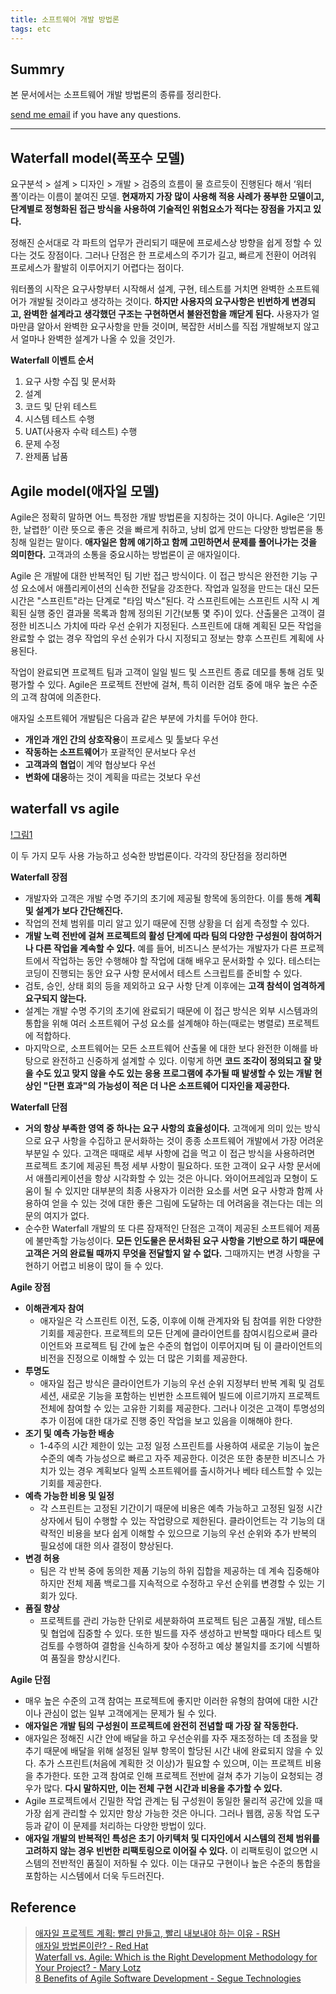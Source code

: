 ```yaml
---
title: 소프트웨어 개발 방법론
tags: etc
---
```


## Summry  

본 문서에서는 소프트웨어 개발 방법론의 종류를 정리한다.

[send me email](mailto:jewel7492@gmail.com) if you have any questions.

<!--more-->

---

## Waterfall model(폭포수 모델)

요구분석 > 설계 > 디자인 > 개발 > 검증의 흐름이 물 흐르듯이 진행된다 해서 ‘워터폴’이라는 이름이 붙여진 모델.   **현재까지 가장 많이 사용해 적용 사례가 풍부한 모델이고, 단계별로 정형화된 접근 방식을 사용하여 기술적인 위험요소가 적다는 장점을 가지고 있다.**  

정해진 순서대로 각 파트의 업무가 관리되기 때문에 프로세스상 방향을 쉽게 정할 수 있다는 것도 장점이다. 그러나 단점은 한 프로세스의 주기가 길고, 빠르게 전환이 어려워 프로세스가 활발히 이루어지기 어렵다는 점이다.  

워터폴의 시작은 요구사항부터 시작해서 설계, 구현, 테스트를 거치면 완벽한 소프트웨어가 개발될 것이라고 생각하는 것이다. **하지만 사용자의 요구사항은 빈번하게 변경되고, 완벽한 설계라고 생각했던 구조는 구현하면서 불완전함을 깨닫게 된다.** 사용자가 얼마만큼 알아서 완벽한 요구사항을 만들 것이며, 복잡한 서비스를 직접 개발해보지 않고서 얼마나 완벽한 설계가 나올 수 있을 것인가.

**Waterfall 이벤트 순서**  
1. 요구 사항 수집 및 문서화
2. 설계
3. 코드 및 단위 테스트
4. 시스템 테스트 수행
5. UAT(사용자 수락 테스트) 수행
6. 문제 수정
7. 완제품 납품

## Agile model(애자일 모델)

Agile은 정확히 말하면 어느 특정한 개발 방법론을 지칭하는 것이 아니다. Agile은 ‘기민한, 날렵한’ 이란 뜻으로 좋은 것을 빠르게 취하고, 낭비 없게 만드는 다양한 방법론을 통칭해 일컫는 말이다. **애자일은 함께 얘기하고 함께 고민하면서 문제를 풀어나가는 것을 의미한다.** 고객과의 소통을 중요시하는 방법론이 곧 애자일이다.  

Agile 은 개발에 대한 반복적인 팀 기반 접근 방식이다. 이 접근 방식은 완전한 기능 구성 요소에서 애플리케이션의 신속한 전달을 강조한다. 작업과 일정을 만드는 대신 모든 시간은 "스프린트"라는 단계로 "타임 박스"된다. 각 스프린트에는 스프린트 시작 시 계획된 실행 중인 결과물 목록과 함께 정의된 기간(보통 몇 주)이 있다. 산출물은 고객이 결정한 비즈니스 가치에 따라 우선 순위가 지정된다. 스프린트에 대해 계획된 모든 작업을 완료할 수 없는 경우 작업의 우선 순위가 다시 지정되고 정보는 향후 스프린트 계획에 사용된다.  

작업이 완료되면 프로젝트 팀과 고객이 일일 빌드 및 스프린트 종료 데모를 통해 검토 및 평가할 수 있다. Agile은 프로젝트 전반에 걸쳐, 특히 이러한 검토 중에 매우 높은 수준의 고객 참여에 의존한다.  

애자일 소프트웨어 개발팀은 다음과 같은 부분에 가치를 두어야 한다.  

* **개인과 개인 간의 상호작용**이 프로세스 및 툴보다 우선
* **작동하는 소프트웨어**가 포괄적인 문서보다 우선
* **고객과의 협업**이 계약 협상보다 우선
* **변화에 대응**하는 것이 계획을 따르는 것보다 우선

## waterfall vs agile

[!그림1](/assets/etc/Development-Methodology/1.png)

이 두 가지 모두 사용 가능하고 성숙한 방법론이다. 각각의 장단점을 정리하면  



**Waterfall 장점**  
* 개발자와 고객은 개발 수명 주기의 초기에 제공될 항목에 동의한다. 이를 통해 **계획 및 설계가 보다 간단해진다.**
* 작업의 전체 범위를 미리 알고 있기 때문에 진행 상황을 더 쉽게 측정할 수 있다.
* **개발 노력 전반에 걸쳐 프로젝트의 활성 단계에 따라 팀의 다양한 구성원이 참여하거나 다른 작업을 계속할 수 있다.** 예를 들어, 비즈니스 분석가는 개발자가 다른 프로젝트에서 작업하는 동안 수행해야 할 작업에 대해 배우고 문서화할 수 있다. 테스터는 코딩이 진행되는 동안 요구 사항 문서에서 테스트 스크립트를 준비할 수 있다.
* 검토, 승인, 상태 회의 등을 제외하고 요구 사항 단계 이후에는 **고객 참석이 엄격하게 요구되지 않는다.**
* 설계는 개발 수명 주기의 초기에 완료되기 때문에 이 접근 방식은 외부 시스템과의 통합을 위해 여러 소프트웨어 구성 요소를 설계해야 하는(때로는 병렬로) 프로젝트에 적합하다.
* 마지막으로, 소프트웨어는 모든 소프트웨어 산출물 에 대한 보다 완전한 이해를 바탕으로 완전하고 신중하게 설계할 수 있다. 이렇게 하면 **코드 조각이 정의되고 잘 맞을 수도 있고 맞지 않을 수도 있는 응용 프로그램에 추가될 때 발생할 수 있는 개발 현상인 "단편 효과"의 가능성이 적은 더 나은 소프트웨어 디자인을 제공한다.**

**Waterfall 단점**  
* **거의 항상 부족한 영역 중 하나는 요구 사항의 효율성이다.** 고객에게 의미 있는 방식으로 요구 사항을 수집하고 문서화하는 것이 종종 소프트웨어 개발에서 가장 어려운 부분일 수 있다. 고객은 때때로 세부 사항에 겁을 먹고 이 접근 방식을 사용하려면 프로젝트 초기에 제공된 특정 세부 사항이 필요하다. 또한 고객이 요구 사항 문서에서 애플리케이션을 항상 시각화할 수 있는 것은 아니다. 와이어프레임과 모형이 도움이 될 수 있지만 대부분의 최종 사용자가 이러한 요소를 서면 요구 사항과 함께 사용하여 얻을 수 있는 것에 대한 좋은 그림에 도달하는 데 어려움을 겪는다는 데는 의문의 여지가 없다.
* 순수한 Waterfall 개발의 또 다른 잠재적인 단점은 고객이 제공된 소프트웨어 제품에 불만족할 가능성이다. **모든 인도물은 문서화된 요구 사항을 기반으로 하기 때문에 고객은 거의 완료될 때까지 무엇을 전달할지 알 수 없다.** 그때까지는 변경 사항을 구현하기 어렵고 비용이 많이 들 수 있다.

**Agile 장점**  
* **이해관계자 참여**
    * 애자일은 각 스프린트 이전, 도중, 이후에 이해 관계자와 팀 참여를 위한 다양한 기회를 제공한다. 프로젝트의 모든 단계에 클라이언트를 참여시킴으로써 클라이언트와 프로젝트 팀 간에 높은 수준의 협업이 이루어지며 팀 이 클라이언트의 비전을 진정으로 이해할 수 있는 더 많은 기회를 제공한다.
* **투명도**
    * 애자일 접근 방식은 클라이언트가 기능의 우선 순위 지정부터 반복 계획 및 검토 세션, 새로운 기능을 포함하는 빈번한 소프트웨어 빌드에 이르기까지 프로젝트 전체에 참여할 수 있는 고유한 기회를 제공한다. 그러나 이것은 고객이 투명성의 추가 이점에 대한 대가로 진행 중인 작업을 보고 있음을 이해해야 한다.
* **조기 및 예측 가능한 배송**
    * 1-4주의 시간 제한이 있는 고정 일정 스프린트를 사용하여 새로운 기능이 높은 수준의 예측 가능성으로 빠르고 자주 제공한다. 이것은 또한 충분한 비즈니스 가치가 있는 경우 계획보다 일찍 소프트웨어를 출시하거나 베타 테스트할 수 있는 기회를 제공한다.
* **예측 가능한 비용 및 일정**
    * 각 스프린트는 고정된 기간이기 때문에 비용은 예측 가능하고 고정된 일정 시간 상자에서 팀이 수행할 수 있는 작업량으로 제한된다. 클라이언트는 각 기능의 대략적인 비용을 보다 쉽게 ​​이해할 수 있으므로 기능의 우선 순위와 추가 반복의 필요성에 대한 의사 결정이 향상된다.
* **변경 허용**
    * 팀은 각 반복 중에 동의한 제품 기능의 하위 집합을 제공하는 데 계속 집중해야 하지만 전체 제품 백로그를 지속적으로 수정하고 우선 순위를 변경할 수 있는 기회가 있다.
* **품질 향상**
    * 프로젝트를 관리 가능한 단위로 세분화하여 프로젝트 팀은 고품질 개발, 테스트 및 협업에 집중할 수 있다. 또한 빌드를 자주 생성하고 반복할 때마다 테스트 및 검토를 수행하여 결함을 신속하게 찾아 수정하고 예상 불일치를 조기에 식별하여 품질을 향상시킨다.

**Agile 단점**  
* 매우 높은 수준의 고객 참여는 프로젝트에 좋지만 이러한 유형의 참여에 대한 시간이나 관심이 없는 일부 고객에게는 문제가 될 수 있다.
* **애자일은 개발 팀의 구성원이 프로젝트에 완전히 전념할 때 가장 잘 작동한다.**
* 애자일은 정해진 시간 안에 배달을 하고 우선순위를 자주 재조정하는 데 초점을 맞추기 때문에 배달을 위해 설정된 일부 항목이 할당된 시간 내에 완료되지 않을 수 있다. 추가 스프린트(처음에 계획한 것 이상)가 필요할 수 있으며, 이는 프로젝트 비용을 추가한다. 또한 고객 참여로 인해 프로젝트 전반에 걸쳐 추가 기능이 요청되는 경우가 많다. **다시 말하지만, 이는 전체 구현 시간과 비용을 추가할 수 있다.**
* Agile 프로젝트에서 긴밀한 작업 관계는 팀 구성원이 동일한 물리적 공간에 있을 때 가장 쉽게 관리할 수 있지만 항상 가능한 것은 아니다. 그러나 웹캠, 공동 작업 도구 등과 같이 이 문제를 처리하는 다양한 방법이 있다.
* **애자일 개발의 반복적인 특성은 초기 아키텍처 및 디자인에서 시스템의 전체 범위를 고려하지 않는 경우 빈번한 리팩토링으로 이어질 수 있다.** 이 리팩토링이 없으면 시스템의 전반적인 품질이 저하될 수 있다. 이는 대규모 구현이나 높은 수준의 통합을 포함하는 시스템에서 더욱 두드러진다.

## Reference

> [애자일 프로젝트 계획: 빨리 만들고, 빨리 내보내야 하는 이유 - RSH](https://ppss.kr/archives/242690)  
> [애자일 방법론이란? - Red Hat](https://www.redhat.com/ko/devops/what-is-agile-methodology)  
> [Waterfall vs. Agile: Which is the Right Development Methodology for Your Project? - Mary Lotz](https://www.seguetech.com/waterfall-vs-agile-methodology/)  
> [8 Benefits of Agile Software Development - Segue Technologies](https://www.seguetech.com/8-benefits-of-agile-software-development/)  